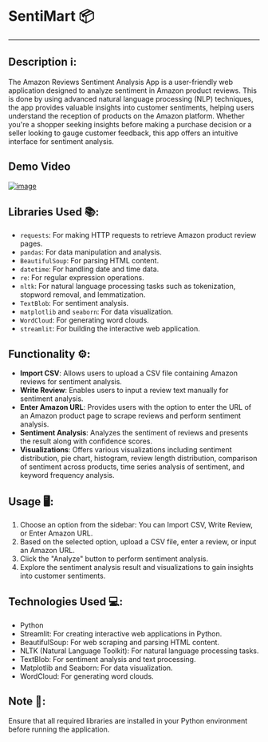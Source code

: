 # SentiMart 📦
---
## Description ℹ️:
The Amazon Reviews Sentiment Analysis App is a user-friendly web application designed to analyze sentiment in Amazon product reviews. This is done by using advanced natural language processing (NLP) techniques, the app provides valuable insights into customer sentiments, helping users understand the reception of products on the Amazon platform. Whether you're a shopper seeking insights before making a purchase decision or a seller looking to gauge customer feedback, this app offers an intuitive interface for sentiment analysis.

## Demo Video

[![image](https://github.com/SaadARazzaq/SentiMart/assets/123338307/68a2dadf-f64a-4f5b-b5e1-3fcb76199655)
](https://www.linkedin.com/feed/update/urn:li:activity:7153314889896280066/)

## Libraries Used 📚:
- `requests`: For making HTTP requests to retrieve Amazon product review pages.
- `pandas`: For data manipulation and analysis.
- `BeautifulSoup`: For parsing HTML content.
- `datetime`: For handling date and time data.
- `re`: For regular expression operations.
- `nltk`: For natural language processing tasks such as tokenization, stopword removal, and lemmatization.
- `TextBlob`: For sentiment analysis.
- `matplotlib` and `seaborn`: For data visualization.
- `WordCloud`: For generating word clouds.
- `streamlit`: For building the interactive web application.

## Functionality ⚙️:
- **Import CSV**: Allows users to upload a CSV file containing Amazon reviews for sentiment analysis.
- **Write Review**: Enables users to input a review text manually for sentiment analysis.
- **Enter Amazon URL**: Provides users with the option to enter the URL of an Amazon product page to scrape reviews and perform sentiment analysis.
- **Sentiment Analysis**: Analyzes the sentiment of reviews and presents the result along with confidence scores.
- **Visualizations**: Offers various visualizations including sentiment distribution, pie chart, histogram, review length distribution, comparison of sentiment across products, time series analysis of sentiment, and keyword frequency analysis.

## Usage 🖥️:
1. Choose an option from the sidebar: You can Import CSV, Write Review, or Enter Amazon URL.
2. Based on the selected option, upload a CSV file, enter a review, or input an Amazon URL.
3. Click the "Analyze" button to perform sentiment analysis.
4. Explore the sentiment analysis result and visualizations to gain insights into customer sentiments.

## Technologies Used 💻:
- Python
- Streamlit: For creating interactive web applications in Python.
- BeautifulSoup: For web scraping and parsing HTML content.
- NLTK (Natural Language Toolkit): For natural language processing tasks.
- TextBlob: For sentiment analysis and text processing.
- Matplotlib and Seaborn: For data visualization.
- WordCloud: For generating word clouds.

## Note 📌:
Ensure that all required libraries are installed in your Python environment before running the application.
